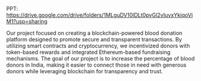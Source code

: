 PPT: https://drive.google.com/drive/folders/1MLguDV10lDLt0pyGl2vIuvxYkiqoViM1?usp=sharing

Our project focused on creating a blockchain-powered blood donation platform designed to promote secure and transparent transactions. By utilizing smart contracts and cryptocurrency, we incentivized donors with token-based rewards and integrated Ethereum-based fundraising mechanisms. The goal of our project is to increase the percentage of blood donors in India, making it easier to connect those in need with generous donors while leveraging blockchain for transparency and trust.
